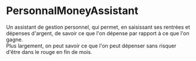 # PersonnalMoneyAssistant

Un assistant de gestion personnel, qui permet, en saisissant ses rentrées et dépenses d'argent, de savoir ce que l'on dépense par rapport à ce que l'on gagne.  
Plus largement, on peut savoir ce que l'on peut dépenser sans risquer d'être dans le rouge en fin de mois. 
